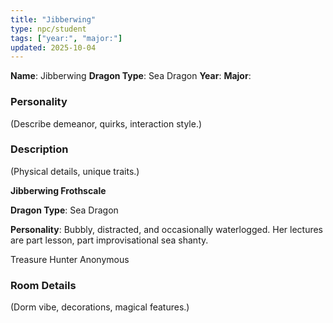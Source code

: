 ```yaml
---
title: "Jibberwing"
type: npc/student
tags: ["year:", "major:"]
updated: 2025-10-04
---
```


**Name**: Jibberwing
**Dragon Type**: Sea Dragon
**Year**:
**Major**:

### Personality
(Describe demeanor, quirks, interaction style.)

### Description
(Physical details, unique traits.)

**Jibberwing Frothscale**

**Dragon Type**: Sea Dragon

**Personality**: Bubbly, distracted, and occasionally waterlogged. Her lectures are part lesson, part improvisational sea shanty.

Treasure Hunter Anonymous

### Room Details
(Dorm vibe, decorations, magical features.)
